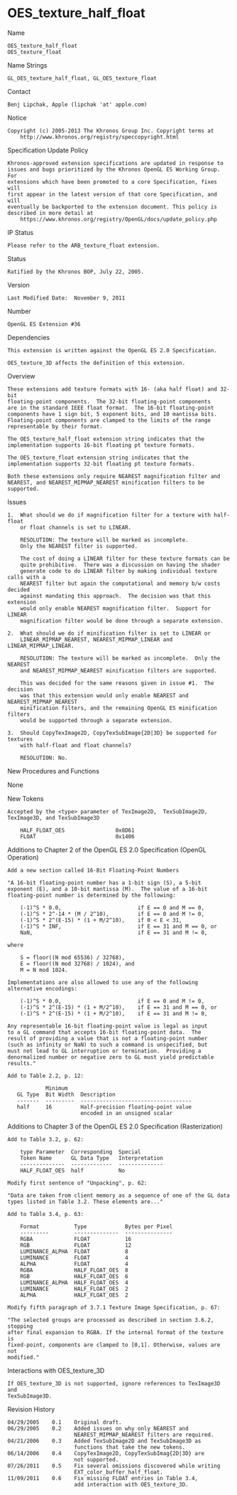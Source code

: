# OES_texture_half_float

Name

    OES_texture_half_float
    OES_texture_float

Name Strings

    GL_OES_texture_half_float, GL_OES_texture_float

Contact

    Benj Lipchak, Apple (lipchak 'at' apple.com)

Notice

    Copyright (c) 2005-2013 The Khronos Group Inc. Copyright terms at
        http://www.khronos.org/registry/speccopyright.html

Specification Update Policy

    Khronos-approved extension specifications are updated in response to
    issues and bugs prioritized by the Khronos OpenGL ES Working Group. For
    extensions which have been promoted to a core Specification, fixes will
    first appear in the latest version of that core Specification, and will
    eventually be backported to the extension document. This policy is
    described in more detail at
        https://www.khronos.org/registry/OpenGL/docs/update_policy.php

IP Status

    Please refer to the ARB_texture_float extension.

Status

    Ratified by the Khronos BOP, July 22, 2005.

Version

    Last Modified Date:  November 9, 2011

Number

    OpenGL ES Extension #36

Dependencies

    This extension is written against the OpenGL ES 2.0 Specification.

    OES_texture_3D affects the definition of this extension.

Overview

    These extensions add texture formats with 16- (aka half float) and 32-bit
    floating-point components.  The 32-bit floating-point components
    are in the standard IEEE float format.  The 16-bit floating-point
    components have 1 sign bit, 5 exponent bits, and 10 mantissa bits.
    Floating-point components are clamped to the limits of the range
    representable by their format.

    The OES_texture_half_float extension string indicates that the
    implementation supports 16-bit floating pt texture formats.

    The OES_texture_float extension string indicates that the 
    implementation supports 32-bit floating pt texture formats.

    Both these extensions only require NEAREST magnification filter and 
    NEAREST, and NEAREST_MIPMAP_NEAREST minification filters to be supported.

Issues

    1.  What should we do if magnification filter for a texture with half-float
        or float channels is set to LINEAR.

        RESOLUTION: The texture will be marked as incomplete.  
        Only the NEAREST filter is supported.  
        
        The cost of doing a LINEAR filter for these texture formats can be
        quite prohibitive.  There was a discussion on having the shader 
        generate code to do LINEAR filter by making individual texture calls with a 
        NEAREST filter but again the computational and memory b/w costs decided 
        against mandating this approach.  The decision was that this extension
        would only enable NEAREST magnification filter.  Support for LINEAR
        magnification filter would be done through a separate extension.

    2.  What should we do if minification filter is set to LINEAR or 
        LINEAR_MIPMAP_NEAREST, NEAREST_MIPMAP_LINEAR and LINEAR_MIPMAP_LINEAR.

        RESOLUTION: The texture will be marked as incomplete.  Only the NEAREST 
        and NEAREST_MIPMAP_NEAREST minification filters are supported.  

        This was decided for the same reasons given in issue #1.  The decision
        was that this extension would only enable NEAREST and NEAREST_MIPMAP_NEAREST
        minification filters, and the remaining OpenGL ES minification filters
        would be supported through a separate extension.
        
    3.  Should CopyTexImage2D, CopyTexSubImage{2D|3D} be supported for textures
        with half-float and float channels?
        
        RESOLUTION: No.

New Procedures and Functions

   None

New Tokens

    Accepted by the <type> parameter of TexImage2D,  TexSubImage2D, 
    TexImage3D, and TexSubImage3D

        HALF_FLOAT_OES                0x8D61
        FLOAT                         0x1406

Additions to Chapter 2 of the OpenGL ES 2.0 Specification (OpenGL Operation)

    Add a new section called 16-Bit Floating-Point Numbers

    "A 16-bit floating-point number has a 1-bit sign (S), a 5-bit
    exponent (E), and a 10-bit mantissa (M).  The value of a 16-bit
    floating-point number is determined by the following:

        (-1)^S * 0.0,                        if E == 0 and M == 0,
        (-1)^S * 2^-14 * (M / 2^10),         if E == 0 and M != 0,
        (-1)^S * 2^(E-15) * (1 + M/2^10),    if 0 < E < 31,
        (-1)^S * INF,                        if E == 31 and M == 0, or
        NaN,                                 if E == 31 and M != 0,

    where

        S = floor((N mod 65536) / 32768),
        E = floor((N mod 32768) / 1024), and
        M = N mod 1024.

    Implementations are also allowed to use any of the following
    alternative encodings:

        (-1)^S * 0.0,                        if E == 0 and M != 0,
        (-1)^S * 2^(E-15) * (1 + M/2^10),    if E == 31 and M == 0, or
        (-1)^S * 2^(E-15) * (1 + M/2^10),    if E == 31 and M != 0,

    Any representable 16-bit floating-point value is legal as input
    to a GL command that accepts 16-bit floating-point data.  The
    result of providing a value that is not a floating-point number
    (such as infinity or NaN) to such a command is unspecified, but
    must not lead to GL interruption or termination.  Providing a
    denormalized number or negative zero to GL must yield predictable
    results."

    Add to Table 2.2, p. 12:

                Minimum
       GL Type  Bit Width  Description
       -------  ---------  -----------------------------------
       half     16         Half-precision floating-point value
                           encoded in an unsigned scalar

Additions to Chapter 3 of the OpenGL ES 2.0 Specification (Rasterization)

    Add to Table 3.2, p. 62:

        type Parameter  Corresponding  Special
        Token Name      GL Data Type   Interpretation
        --------------  -------------  --------------
        HALF_FLOAT_OES  half           No
                           
    Modify first sentence of "Unpacking", p. 62: 
    
    "Data are taken from client memory as a sequence of one of the GL data
    types listed in Table 3.2. These elements are..."
                           
    Add to Table 3.4, p. 63:

        Format           Type            Bytes per Pixel
        ---------        --------------  ---------------
        RGBA             FLOAT           16
        RGB              FLOAT           12
        LUMINANCE_ALPHA  FLOAT           8
        LUMINANCE        FLOAT           4
        ALPHA            FLOAT           4
        RGBA             HALF_FLOAT_OES  8
        RGB              HALF_FLOAT_OES  6
        LUMINANCE_ALPHA  HALF_FLOAT_OES  4
        LUMINANCE        HALF_FLOAT_OES  2
        ALPHA            HALF_FLOAT_OES  2

    Modify fifth paragraph of 3.7.1 Texture Image Specification, p. 67:
    
    "The selected groups are processed as described in section 3.6.2, stopping
    after final expansion to RGBA. If the internal format of the texture is 
    fixed-point, components are clamped to [0,1]. Otherwise, values are not 
    modified."

Interactions with OES_texture_3D

    If OES_texture_3D is not supported, ignore references to TexImage3D and 
    TexSubImage3D.

Revision History

    04/29/2005    0.1    Original draft.
    06/29/2005    0.2    Added issues on why only NEAREST and 
                         NEAREST_MIPMAP_NEAREST filters are required.
    04/21/2006    0.3    Added TexSubImage2D and TexSubImage3D as
                         functions that take the new tokens.
    06/14/2006    0.4    CopyTexImage2D, CopyTexSubImag{2D|3D} are
                         not supported.
    07/26/2011    0.5    Fix several omissions discovered while writing
                         EXT_color_buffer_half_float.
    11/09/2011    0.6    Fix missing FLOAT entries in Table 3.4,
                         add interaction with OES_texture_3D.
